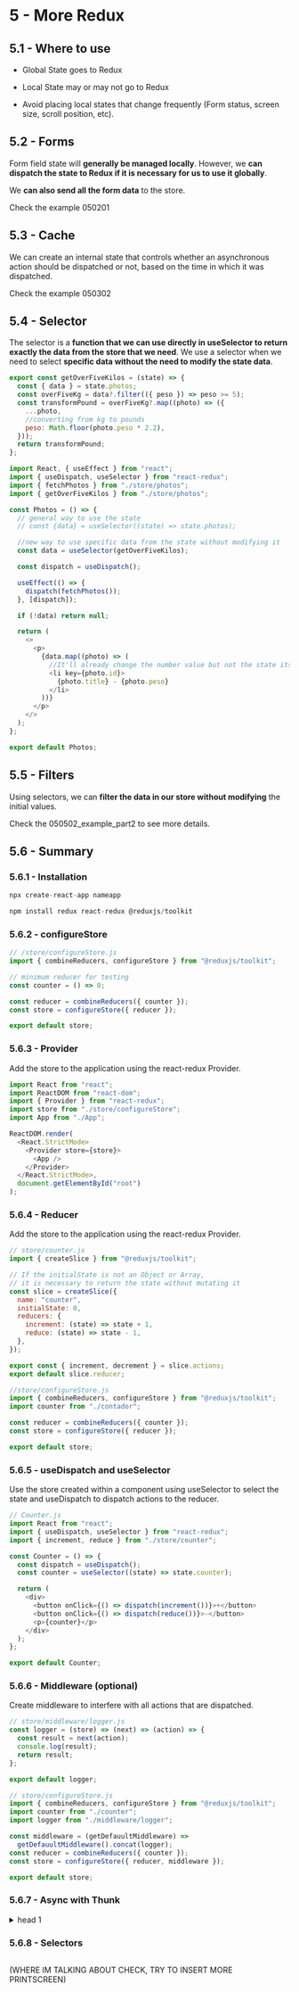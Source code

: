 # 5 - More Redux

## 5.1 - Where to use

- Global State goes to Redux

- Local State may or may not go to Redux

- Avoid placing local states that change frequently (Form status, screen size, scroll position, etc).

## 5.2 - Forms

Form field state will **generally be managed locally**. However, we **can dispatch the state to Redux if it is necessary for us to use it globally**.

We **can also send all the form data** to the store.

Check the example 050201

## 5.3 - Cache

We can create an internal state that controls whether an asynchronous action should be dispatched or not, based on the time in which it was dispatched.

Check the example 050302

## 5.4 - Selector

The selector is a **function that we can use directly in useSelector to return exactly the data from the store that we need**. We use a selector when we need to select **specific data without the need to modify the state data**.

```js
export const getOverFiveKilos = (state) => {
  const { data } = state.photos;
  const overFiveKg = data?.filter(({ peso }) => peso >= 5);
  const transformPound = overFiveKg?.map((photo) => ({
    ...photo,
    //converting from kg to pounds
    peso: Math.floor(photo.peso * 2.2),
  }));
  return transformPound;
};
```

```js
import React, { useEffect } from "react";
import { useDispatch, useSelector } from "react-redux";
import { fetchPhotos } from "./store/photos";
import { getOverFiveKilos } from "./store/photos";

const Photos = () => {
  // general way to use the state
  // const {data} = useSelector((state) => state.photos);

  //new way to use specific data from the state without modifying it
  const data = useSelector(getOverFiveKilos);

  const dispatch = useDispatch();

  useEffect(() => {
    dispatch(fetchPhotos());
  }, [dispatch]);

  if (!data) return null;

  return (
    <>
      <p>
        {data.map((photo) => (
          //It'll already change the number value but not the state itself.
          <li key={photo.id}>
            {photo.title} - {photo.peso}
          </li>
        ))}
      </p>
    </>
  );
};

export default Photos;
```

## 5.5 - Filters

Using selectors, we can **filter the data in our store without modifying** the initial values.

Check the 050502_example_part2 to see more details.

## 5.6 - Summary

### 5.6.1 - Installation

```js
npx create-react-app nameapp
```

```js
npm install redux react-redux @reduxjs/toolkit
```

### 5.6.2 - configureStore

```js
// /store/configureStore.js
import { combineReducers, configureStore } from "@reduxjs/toolkit";

// minimum reducer for testing
const counter = () => 0;

const reducer = combineReducers({ counter });
const store = configureStore({ reducer });

export default store;
```

### 5.6.3 - Provider

Add the store to the application using the react-redux Provider.

```js
import React from "react";
import ReactDOM from "react-dom";
import { Provider } from "react-redux";
import store from "./store/configureStore";
import App from "./App";

ReactDOM.render(
  <React.StrictMode>
    <Provider store={store}>
      <App />
    </Provider>
  </React.StrictMode>,
  document.getElementById("root")
);
```

### 5.6.4 - Reducer

Add the store to the application using the react-redux Provider.

```js
// store/counter.js
import { createSlice } from "@reduxjs/toolkit";

// If the initialState is not an Object or Array,
// it is necessary to return the state without mutating it
const slice = createSlice({
  name: "counter",
  initialState: 0,
  reducers: {
    increment: (state) => state + 1,
    reduce: (state) => state - 1,
  },
});

export const { increment, decrement } = slice.actions;
export default slice.reducer;
```

```js
//store/configureStore.js
import { combineReducers, configureStore } from "@reduxjs/toolkit";
import counter from "./contador";

const reducer = combineReducers({ counter });
const store = configureStore({ reducer });

export default store;
```

### 5.6.5 - useDispatch and useSelector

Use the store created within a component using useSelector to select the state and useDispatch to dispatch actions to the reducer.

```js
// Counter.js
import React from "react";
import { useDispatch, useSelector } from "react-redux";
import { increment, reduce } from "./store/counter";

const Counter = () => {
  const dispatch = useDispatch();
  const counter = useSelector((state) => state.counter);

  return (
    <div>
      <button onClick={() => dispatch(increment())}>+</button>
      <button onClick={() => dispatch(reduce())}>-</button>
      <p>{counter}</p>
    </div>
  );
};

export default Counter;
```

### 5.6.6 - Middleware (optional)

Create middleware to interfere with all actions that are dispatched.

```js
// store/middleware/logger.js
const logger = (store) => (next) => (action) => {
  const result = next(action);
  console.log(result);
  return result;
};

export default logger;
```

```js
// store/configureStore.js
import { combineReducers, configureStore } from "@reduxjs/toolkit";
import counter from "./counter";
import logger from "./middleware/logger";

const middleware = (getDefauultMiddleware) =>
  getDefauultMiddleware().concat(logger);
const reducer = combineReducers({ counter });
const store = configureStore({ reducer, middleware });

export default store;
```

### 5.6.7 - Async with Thunk

<details>
<summary>head 1</summary>

```js
// store/fotos.js
import { createSlice } from "@reduxjs/toolkit";

const slice = createSlice({
  name: "fotos",
  initialState: {
    loading: false,
    data: null,
    error: null,
  },
  reducers: {
    fetchStarted(state) {
      state.loading = true;
    },
    fetchSuccess(state, action) {
      state.loading = false;
      state.data = action.payload;
      state.error = null;
    },
    fetchError(state, action) {
      state.loading = false;
      state.data = null;
      state.error = action.payload;
    },
  },
});

export default slice.reducer;

const { fetchStarted, fetchSuccess, fetchError } = slice.actions;

export const fetchFotos = (page) => async (dispatch) => {
  try {
    dispatch(fetchStarted());
    const response = await fetch(
      `https://dogsapi.origamid.dev/json/api/photo/?_page=${page}&_total=9&_user=0`,
      { cache: "no-store" }
    );
    const data = await response.json();
    dispatch(fetchSuccess(data));
  } catch (error) {
    dispatch(fetchError(error.message));
  }
};
```
</details>

### 5.6.8 - Selectors

```js

```

(WHERE IM TALKING ABOUT CHECK, TRY TO INSERT MORE PRINTSCREEN)
